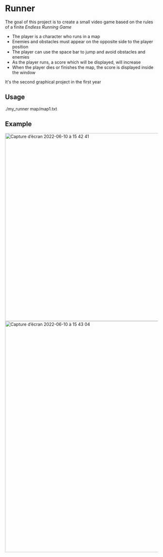# Runner

The goal of this project is to create a small video game based on the rules of a finite _Endless Running Game_

- The player is a character who runs in a map
- Enemies and obstacles must appear on the opposite side to the player position
- The player can use the space bar to jump and avoid obstacles and enemies
- As the player runs, a score which will be displayed, will increase
- When the player dies or finishes the map, the score is displayed inside the window

It's the second graphical project in the first year

## Usage

./my_runner map/map1.txt

## Example

 <img width="620" alt="Capture d’écran 2022-06-10 à 15 42 41" src="https://user-images.githubusercontent.com/107209049/173078747-f27b7860-b298-492a-878e-a5a8cdd39f94.png">

<img width="763" alt="Capture d’écran 2022-06-10 à 15 43 04" src="https://user-images.githubusercontent.com/107209049/173078816-8521b8b2-979b-4f1f-ba12-38e89363263c.png">
